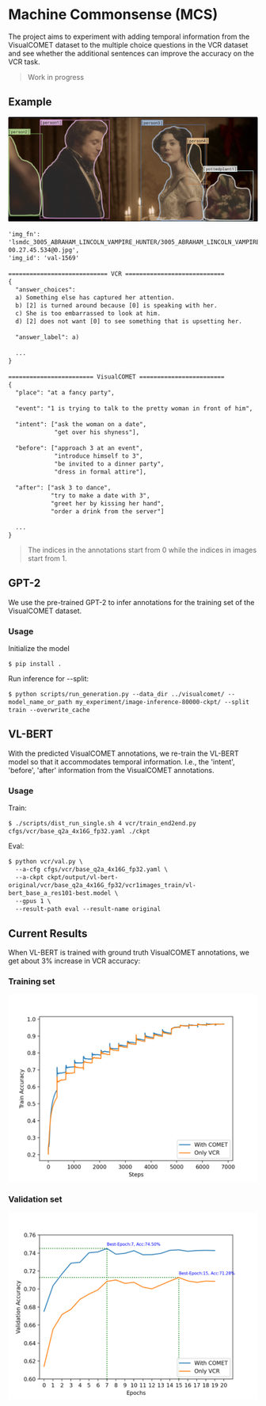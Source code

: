 # Machine Commonsense (MCS)
The project aims to experiment with adding temporal information from the VisualCOMET dataset to the multiple choice questions in the VCR dataset and see whether the additional sentences can improve the accuracy on the VCR task.

> Work in progress

## Example

![GT VL-BERT TRAIN](images/1569.png)


```
'img_fn': 'lsmdc_3005_ABRAHAM_LINCOLN_VAMPIRE_HUNTER/3005_ABRAHAM_LINCOLN_VAMPIRE_HUNTER_00.27.43.141-00.27.45.534@0.jpg',
'img_id': 'val-1569'

============================ VCR ============================
{
  "answer_choices":
  a) Something else has captured her attention.
  b) [2] is turned around because [0] is speaking with her.
  c) She is too embarrassed to look at him.
  d) [2] does not want [0] to see something that is upsetting her.

  "answer_label": a)

  ...
}

======================== VisualCOMET ========================
{
  "place": "at a fancy party",

  "event": "1 is trying to talk to the pretty woman in front of him",

  "intent": ["ask the woman on a date",
             "get over his shyness"],

  "before": ["approach 3 at an event",
             "introduce himself to 3",
             "be invited to a dinner party",
             "dress in formal attire"],

  "after": ["ask 3 to dance",
            "try to make a date with 3",
            "greet her by kissing her hand",
            "order a drink from the server"]

  ...
}
```
> The indices in the annotations start from 0 while the indices in images start from 1.


## GPT-2
We use the pre-trained GPT-2 to infer annotations for the training set of the VisualCOMET dataset.

### Usage
Initialize the model
```
$ pip install .
```

Run inference for --split:
```
$ python scripts/run_generation.py --data_dir ../visualcomet/ --model_name_or_path my_experiment/image-inference-80000-ckpt/ --split train --overwrite_cache
```

## VL-BERT
With the predicted VisualCOMET annotations, we re-train the VL-BERT model so that it accommodates temporal information. I.e., the 'intent', 'before', 'after' information from the VisualCOMET annotations.

### Usage
Train:
```
$ ./scripts/dist_run_single.sh 4 vcr/train_end2end.py cfgs/vcr/base_q2a_4x16G_fp32.yaml ./ckpt
```
Eval:
```
$ python vcr/val.py \
  --a-cfg cfgs/vcr/base_q2a_4x16G_fp32.yaml \
  --a-ckpt ckpt/output/vl-bert-original/vcr/base_q2a_4x16G_fp32/vcr1images_train/vl-bert_base_a_res101-best.model \
  --gpus 1 \
  --result-path eval --result-name original
```

## Current Results
When VL-BERT is trained with ground truth VisualCOMET annotations, we get about 3% increase in VCR accuracy:

### Training set
![GT VL-BERT TRAIN](images/train_acc.png)

### Validation set
![GT VL-BERT VAL](images/val_acc.png)
